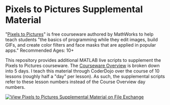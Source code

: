# Pixels to Pictures Supplemental Material
"[Pixels to Pictures](https://www.mathworks.com/academia/courseware/pixels-to-pictures.html)" is free courseware authored by MathWorks to help teach students "the basics of programming while they edit images, build GIFs, and create color filters and face masks that are applied in popular apps."  Recommended Ages: 10+

This repository provides additional MATLAB live scripts to supplement the Pixels to Pictures courseware.  The [Courseware Overview](https://www.mathworks.com/content/dam/mathworks/mathworks-dot-com/academia/highschool/courseware/pixels-to-pictures/Syllabus.pdf) is broken down into 5 days.  I teach this material through CoderDojo over the course of 10 lessons (roughly half a "day" per lesson).  As such, the supplemental scripts refer to these lesson numbers instead of the Course Overview day numbers.

[![View Pixels to Pictures Supplemental Material on File Exchange](https://www.mathworks.com/matlabcentral/images/matlab-file-exchange.svg)](https://www.mathworks.com/matlabcentral/fileexchange/87452-pixels-to-pictures-supplemental-material)
